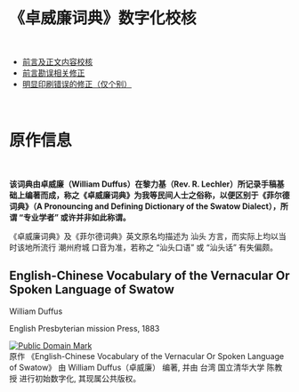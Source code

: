 # 《卓威廉词典》数字化校核

<br>

<!-- 注：此项工作开展之时，又悉闻维基百科有类似且亦以陈先生所整理资料为基础的校核项目，可惜国内无法通过正常渠道访问，而且其成果亦不利于后期程序化处理，因而本项目不以其为借鉴而独立开展。 -->
+ [前言及正文内容校核](original)
+ [前言勘误相关修正](patches/00_corrected_by_ErrataOfPreface.patch)
+ [明显印刷错误的修正（仅个别）](patches/01_corrected_by_Lee.patch)

<!-- 注：以下这些原计划工作将并入其他项目，鉴于当今好吃懒做又自以为理所当然之徒众多，本人将不予开源。 -->
<!--
+ 声调、韵尾等修正并注解 ****
## 利用计划 (未开展)
+ 提取词元
+ 关联同义词、近义词
+ 增加词元对应原书信息（页码等）
+ 增加词元现今信息（存留地区、读音变化、语义变化等）
+ 增加词元扩展信息（《菲尔德词典》例句、现今例句等）
+ 以上各项形成专用编辑程序，并可自动形成数据供自然语言处理模型等应用。
-->

<br>

# 原作信息

<br>

**该词典由卓威廉（William Duffus）在黎力基（Rev. R. Lechler）所记录手稿基础上编著而成，称之《卓威廉词典》为我等民间人士之俗称，以便区别于《菲尔德词典》（A Pronouncing and Defining Dictionary of the Swatow Dialect），所谓 “专业学者” 或许并非如此称谓。**

《卓威廉词典》及《菲尔德词典》英文原名均描述为 汕头 方言，而实际上均以当时该地所流行 潮州府城 口音为准，若称之 “汕头口语” 或 “汕头话” 有失偏颇。
<br>

## English-Chinese Vocabulary of the Vernacular Or Spoken Language of Swatow

William Duffus

English Presbyterian mission Press, 1883

<p xmlns:dct="http://purl.org/dc/terms/">
<a rel="license" href="http://creativecommons.org/publicdomain/mark/1.0/">
<img src="http://i.creativecommons.org/p/mark/1.0/88x31.png"
     style="border-style: none;" alt="Public Domain Mark" />
</a>
<br />
原作 《<span property="dct:title">English-Chinese Vocabulary of the Vernacular Or Spoken Language of Swatow</span>》 由 <span resource="[_:creator]" rel="dct:creator"><span property="dct:title">William Duffus（卓威廉）</span></span> 编著, 并由 <span resource="[_:publisher]" rel="dct:publisher"><span property="dct:title">台湾 国立清华大学 陈教授</span></span> 进行初始数字化, 其现属公共版权。
</p>

